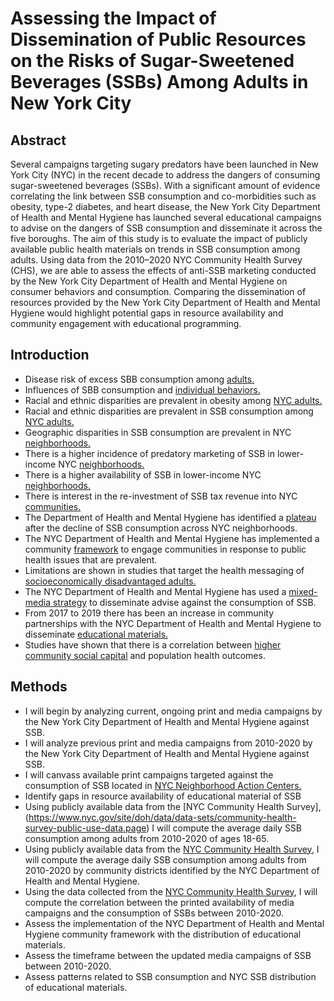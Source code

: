 # Assessing the Impact of Dissemination of Public Resources on the Risks of Sugar-Sweetened Beverages (SSBs) Among Adults in New York City

## Abstract
Several campaigns targeting sugary predators have been launched in New York City (NYC) in the recent decade to address the dangers of consuming sugar-sweetened beverages (SSBs). With a significant amount of evidence correlating the link between SSB consumption and co-morbidities such as obesity, type-2 diabetes, and heart disease, the New York City Department of Health and Mental Hygiene has launched several educational campaigns to advise on the dangers of SSB consumption and disseminate it across the five boroughs. The aim of this study is to evaluate the impact of publicly available public health materials on trends in SSB consumption among adults. Using data from the 2010–2020 NYC Community Health Survey (CHS), we are able to assess the effects of anti-SSB marketing conducted by the New York City Department of Health and Mental Hygiene on consumer behaviors and consumption. Comparing the dissemination of resources provided by the New York City Department of Health and Mental Hygiene would highlight potential gaps in resource availability and community engagement with educational programming. 

## Introduction
- Disease risk of excess SBB consumption among [adults.](https://www.ncbi.nlm.nih.gov/pmc/articles/PMC2862465/#:~:text=SSB%20intake%20is%20a%20significant,of%20T2DM%20and%20cardiovascular%20disease.)
- Influences of SBB consumption and [individual behaviors.](https://pubmed.ncbi.nlm.nih.gov/24070799/)
- Racial and ethnic disparities are prevalent in obesity among [NYC adults.](https://www.health.ny.gov/statistics/brfss/reports/docs/2023-04_obesity_disparities.pdf)
- Racial and ethnic disparities are prevalent in SSB consumption among [NYC adults.](https://www.ncbi.nlm.nih.gov/pmc/articles/PMC2329746/?version=meter+at+null&module=meter-Links&pgtype=Blogs&contentId=&mediaId=&referrer=&priority=true&action=click&contentCollection=meter-links-click)
- Geographic disparities in SSB consumption are prevalent in NYC [neighborhoods.](https://www.nycfoodpolicy.org/wp-content/uploads/2017/03/FS10567_2017.pdf)
- There is a higher incidence of predatory marketing of SSB in lower-income NYC [neighborhoods.](https://pubmed.ncbi.nlm.nih.gov/31917059/)
- There is a higher availability of SSB in lower-income NYC [neighborhoods.](https://pubmed.ncbi.nlm.nih.gov/35557551/)
- There is interest in the re-investment of SSB tax revenue into NYC [communities.](https://link.springer.com/article/10.1007/s10995-021-03255-8)
- The Department of Health and Mental Hygiene has identified a [plateau](https://pubmed.ncbi.nlm.nih.gov/35557551/) after the decline of SSB consumption across NYC neighborhoods.
- The NYC Department of Health and Mental Hygiene has implemented a community [framework](https://www.nyc.gov/assets/doh/downloads/pdf/che/community-engagement-framework.pdf) to engage communities in response to public health issues that are prevalent.
- Limitations are shown in studies that target the health messaging of [socioeconomically disadvantaged adults.](https://journals.lww.com/jbisrir/fulltext/2020/07000/effects_of_health_literacy_interventions_on.3.aspx)
- The NYC Department of Health and Mental Hygiene has used a [mixed-media strategy](https://www.nyc.gov/site/doh/about/press/pr2019/campaign-comparing-sugary-drinks-cigarettes.page) to disseminate advise against the consumption of SSB.
- From 2017 to 2019 there has been an increase in community partnerships with the NYC Department of Health and Mental Hygiene to disseminate [educational materials.](https://www.nyc.gov/assets/doh/downloads/pdf/cdp/sugary-drink-handout-eng-sp.pdf)
- Studies have shown that there is a correlation between [higher community social capital](https://pubmed.ncbi.nlm.nih.gov/37624595/) and population health outcomes.

## Methods
- I will begin by analyzing current, ongoing print and media campaigns by the New York City Department of Health and Mental Hygiene against SSB.
- I will analyze previous print and media campaigns from 2010-2020 by the New York City Department of Health and Mental Hygiene against SSB.
- I will canvass available print campaigns targeted against the consumption of SSB located in [NYC Neighborhood Action Centers.](https://www.nyc.gov/site/doh/health/neighborhood-health/neighborhood-health-action-centers.page)
- Identify gaps in resource availability of  educational material of SSB
- Using publicly available data from the [NYC Community Health Survey],(https://www.nyc.gov/site/doh/data/data-sets/community-health-survey-public-use-data.page) I will compute the average daily SSB consumption among adults from 2010-2020 of ages 18-65.
- Using publicly available data from the [NYC Community Health Survey](https://www.nyc.gov/site/doh/data/data-sets/community-health-survey-public-use-data.page), I will compute the average daily SSB consumption among adults from 2010-2020 by community districts identified by the NYC Department of Health and Mental Hygiene.
- Using the data collected from the [NYC Community Health Survey](https://www.nyc.gov/site/doh/data/data-sets/community-health-survey-public-use-data.page), I will compute the correlation between the printed availability of media campaigns and the consumption of SSBs between 2010-2020.
- Assess the implementation of the NYC Department of Health and Mental Hygiene community framework with the distribution of educational materials.
- Assess the timeframe between the updated media campaigns of SSB between 2010-2020.
- Assess patterns related to SSB consumption and NYC SSB distribution of educational materials.
 
